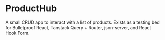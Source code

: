 # ProductHub

A small CRUD app to interact with a list of products. Exists as a testing bed for Bulletproof React, Tanstack Query + Router, json-server, and React Hook Form.
